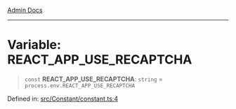 [Admin Docs](/)

***

# Variable: REACT\_APP\_USE\_RECAPTCHA

> `const` **REACT\_APP\_USE\_RECAPTCHA**: `string` = `process.env.REACT_APP_USE_RECAPTCHA`

Defined in: [src/Constant/constant.ts:4](https://github.com/gautam-divyanshu/talawa-admin/blob/69cd9f147d3701d1db7821366b2c564d1fb49f77/src/Constant/constant.ts#L4)
